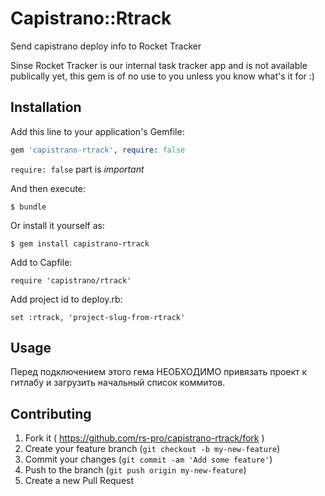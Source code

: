 # Capistrano::Rtrack

Send capistrano deploy info to Rocket Tracker

Sinse Rocket Tracker is our internal task tracker app and is not available publically yet, this gem is of no use to you unless you know what's it for :)

## Installation

Add this line to your application's Gemfile:

```ruby
gem 'capistrano-rtrack', require: false
```

```require: false``` part is *important*

And then execute:

    $ bundle

Or install it yourself as:

    $ gem install capistrano-rtrack

Add to Capfile:

    require 'capistrano/rtrack'

Add project id to deploy.rb:

    set :rtrack, 'project-slug-from-rtrack'

## Usage

Перед подключением этого гема НЕОБХОДИМО привязать проект к гитлабу и загрузить начальный список коммитов.

## Contributing

1. Fork it ( https://github.com/rs-pro/capistrano-rtrack/fork )
2. Create your feature branch (`git checkout -b my-new-feature`)
3. Commit your changes (`git commit -am 'Add some feature'`)
4. Push to the branch (`git push origin my-new-feature`)
5. Create a new Pull Request
